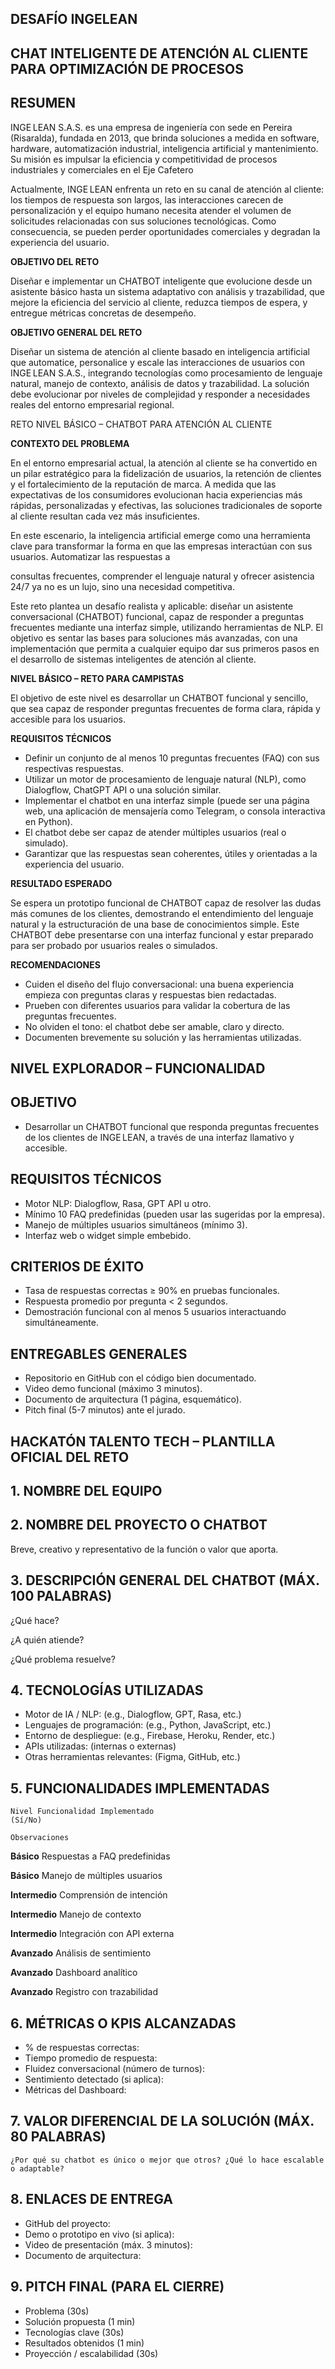 ## DESAFÍO INGELEAN

## CHAT INTELIGENTE DE ATENCIÓN AL CLIENTE PARA OPTIMIZACIÓN DE PROCESOS

## RESUMEN

INGE LEAN S.A.S. es una empresa de ingeniería con sede en Pereira (Risaralda), fundada en
2013, que brinda soluciones a medida en software, hardware, automatización industrial,
inteligencia artificial y mantenimiento. Su misión es impulsar la eficiencia y competitividad de
procesos industriales y comerciales en el Eje Cafetero

Actualmente, INGE LEAN enfrenta un reto en su canal de atención al cliente: los tiempos de
respuesta son largos, las interacciones carecen de personalización y el equipo humano necesita
atender el volumen de solicitudes relacionadas con sus soluciones tecnológicas. Como
consecuencia, se pueden perder oportunidades comerciales y degradan la experiencia del
usuario.

**OBJETIVO DEL RETO**

Diseñar e implementar un CHATBOT inteligente que evolucione desde un asistente básico hasta
un sistema adaptativo con análisis y trazabilidad, que mejore la eficiencia del servicio al cliente,
reduzca tiempos de espera, y entregue métricas concretas de desempeño.

**OBJETIVO GENERAL DEL RETO**

Diseñar un sistema de atención al cliente basado en inteligencia artificial que automatice,
personalice y escale las interacciones de usuarios con INGE LEAN S.A.S., integrando tecnologías
como procesamiento de lenguaje natural, manejo de contexto, análisis de datos y trazabilidad.
La solución debe evolucionar por niveles de complejidad y responder a necesidades reales del
entorno empresarial regional.

RETO NIVEL BÁSICO – CHATBOT PARA ATENCIÓN AL CLIENTE

**CONTEXTO DEL PROBLEMA**

En el entorno empresarial actual, la atención al cliente se ha convertido en un pilar estratégico
para la fidelización de usuarios, la retención de clientes y el fortalecimiento de la reputación de
marca. A medida que las expectativas de los consumidores evolucionan hacia experiencias más
rápidas, personalizadas y efectivas, las soluciones tradicionales de soporte al cliente resultan
cada vez más insuficientes.

En este escenario, la inteligencia artificial emerge como una herramienta clave para transformar
la forma en que las empresas interactúan con sus usuarios. Automatizar las respuestas a


consultas frecuentes, comprender el lenguaje natural y ofrecer asistencia 24/7 ya no es un lujo,
sino una necesidad competitiva.

Este reto plantea un desafío realista y aplicable: diseñar un asistente conversacional (CHATBOT)
funcional, capaz de responder a preguntas frecuentes mediante una interfaz simple, utilizando
herramientas de NLP. El objetivo es sentar las bases para soluciones más avanzadas, con una
implementación que permita a cualquier equipo dar sus primeros pasos en el desarrollo de
sistemas inteligentes de atención al cliente.

**NIVEL BÁSICO – RETO PARA CAMPISTAS**

El objetivo de este nivel es desarrollar un CHATBOT funcional y sencillo, que sea capaz de
responder preguntas frecuentes de forma clara, rápida y accesible para los usuarios.

**REQUISITOS TÉCNICOS**

- Definir un conjunto de al menos 10 preguntas frecuentes (FAQ) con sus respectivas
    respuestas.
- Utilizar un motor de procesamiento de lenguaje natural (NLP), como Dialogflow,
    ChatGPT API o una solución similar.
- Implementar el chatbot en una interfaz simple (puede ser una página web, una
    aplicación de mensajería como Telegram, o consola interactiva en Python).
- El chatbot debe ser capaz de atender múltiples usuarios (real o simulado).
- Garantizar que las respuestas sean coherentes, útiles y orientadas a la experiencia del
    usuario.

**RESULTADO ESPERADO**

Se espera un prototipo funcional de CHATBOT capaz de resolver las dudas más comunes de los
clientes, demostrando el entendimiento del lenguaje natural y la estructuración de una base de
conocimientos simple. Este CHATBOT debe presentarse con una interfaz funcional y estar
preparado para ser probado por usuarios reales o simulados.

**RECOMENDACIONES**

- Cuiden el diseño del flujo conversacional: una buena experiencia empieza con preguntas
    claras y respuestas bien redactadas.
- Prueben con diferentes usuarios para validar la cobertura de las preguntas frecuentes.
- No olviden el tono: el chatbot debe ser amable, claro y directo.
- Documenten brevemente su solución y las herramientas utilizadas.


## NIVEL EXPLORADOR – FUNCIONALIDAD

## OBJETIVO

- Desarrollar un CHATBOT funcional que responda preguntas frecuentes de los clientes de
    INGE LEAN, a través de una interfaz llamativo y accesible.

## REQUISITOS TÉCNICOS

- Motor NLP: Dialogflow, Rasa, GPT API u otro.
- Mínimo 10 FAQ predefinidas (pueden usar las sugeridas por la empresa).
- Manejo de múltiples usuarios simultáneos (mínimo 3).
- Interfaz web o widget simple embebido.

## CRITERIOS DE ÉXITO

- Tasa de respuestas correctas ≥ 90% en pruebas funcionales.
- Respuesta promedio por pregunta < 2 segundos.
- Demostración funcional con al menos 5 usuarios interactuando simultáneamente.

## ENTREGABLES GENERALES

- Repositorio en GitHub con el código bien documentado.
- Video demo funcional (máximo 3 minutos).
- Documento de arquitectura (1 página, esquemático).
- Pitch final (5-7 minutos) ante el jurado.


## HACKATÓN TALENTO TECH – PLANTILLA OFICIAL DEL RETO

## 1. NOMBRE DEL EQUIPO

## 2. NOMBRE DEL PROYECTO O CHATBOT

Breve, creativo y representativo de la función o valor que aporta.

## 3. DESCRIPCIÓN GENERAL DEL CHATBOT (MÁX. 100 PALABRAS)


¿Qué hace?

¿A quién atiende?

¿Qué problema resuelve?


## 4. TECNOLOGÍAS UTILIZADAS

- Motor de IA / NLP: (e.g., Dialogflow, GPT, Rasa, etc.)
- Lenguajes de programación: (e.g., Python, JavaScript, etc.)
- Entorno de despliegue: (e.g., Firebase, Heroku, Render, etc.)
- APIs utilizadas: (internas o externas)
- Otras herramientas relevantes: (Figma, GitHub, etc.)

## 5. FUNCIONALIDADES IMPLEMENTADAS

```
Nivel Funcionalidad Implementado
(Sí/No)
```
```
Observaciones
```
**Básico** Respuestas a FAQ
predefinidas

**Básico** Manejo de múltiples
usuarios

**Intermedio** Comprensión de
intención

**Intermedio** Manejo de contexto

**Intermedio** Integración con API
externa

**Avanzado** Análisis de
sentimiento

**Avanzado** Dashboard analítico

**Avanzado** Registro con
trazabilidad

## 6. MÉTRICAS O KPIS ALCANZADAS

- % de respuestas correctas:
- Tiempo promedio de respuesta:
- Fluidez conversacional (número de turnos):
- Sentimiento detectado (si aplica):
- Métricas del Dashboard:


## 7. VALOR DIFERENCIAL DE LA SOLUCIÓN (MÁX. 80 PALABRAS)

```
¿Por qué su chatbot es único o mejor que otros? ¿Qué lo hace escalable o adaptable?
```
## 8. ENLACES DE ENTREGA

- GitHub del proyecto:
- Demo o prototipo en vivo (si aplica):
- Video de presentación (máx. 3 minutos):
- Documento de arquitectura:

## 9. PITCH FINAL (PARA EL CIERRE)

- Problema (30s)
- Solución propuesta (1 min)
- Tecnologías clave (30s)
- Resultados obtenidos (1 min)
- Proyección / escalabilidad (30s)


